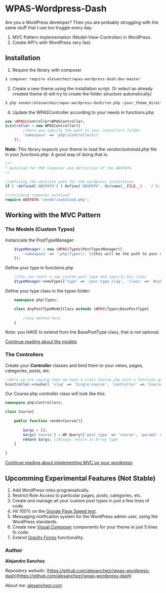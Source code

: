 
# WPAS-Wordpress-Dash

Are you a WordPress developer? Then you are probably struggling with the same stuff that I use too truggle every day.

1. MVC Pattern implementation (Model-View-Controller) in WordPress.
2. Create API's with WordPress very fast.

## Installation

1. Require the library with composer
```sh
$ composer require alesanchezr/wpas-wordpress-dash:dev-master
```

2. Create a new theme using the installation script. Or select an already created theme (it will try to create the folder structure automatically)
```sh
$ php vendor/alesanchezr/wpas-wordpress-dash/run.php <your_theme_directory_name>
```

4. Update the WPASController according to your needs in functions.php
```php
use \WPAS\Controller\WPASController;
$controller = new WPASController([
        //Here you specify the path to your consollers folder
        'namespace' => 'php\\Controllers\\'
    ]);
```

**Note:** This library expects your theme to load the _vendor/autoload.php_ file in your _functions.php_. A good way of doing that is:

```php
/**
* Autoload for PHP Composer and definition of the ABSPATH
*/

//defining the absolute path for the wordpress instalation.
if ( !defined('ABSPATH') ) define('ABSPATH', dirname(__FILE__) . '/');

//including composer autoload
require ABSPATH."vendor/autoload.php";
```

## Working with the MVC Pattern

### The Models (Custom Types)

Instanciate the PostTypeManager:
```php
    $typeManager = new \WPAS\Types\PostTypesManager([
        'namespace' => '\php\Types\\' \\this will be the path to your models folder
    ]);
```
Define your type in functions.php
```php
    //You can react a new custom post type and specify his class
    $typeManager->newType(['type' => 'your_type_slug', 'class' => 'AnyPostTypeModelClass'])->register();
```
Define your type class in the types folder:
```php
    namespace php\Types;

    class AnyPostTypeModelClass extends \WPAS\Types\BasePostType{
    
        //any method here
    }
```
Note: you HAVE to extend from the BasePostType class, that is not optional.

[Continue reading about the models](https://github.com/alesanchezr/wpas-wordpress-dash/tree/master/src/WPAS/Types)

### The Controllers

Create your ***Controller*** classes and bind them to your views, pages, categories, posts, etc.
```php
//Here we are saying that we have a class Course.php with a function getCourseInfo that fetches the data needed to render any custom post tipe course
$controller->route([ 'slug' => 'Single:course', 'controller' => 'Course' ]);  
```
Our Course.php controller class will look like this:

```php
namespace php\Controllers;

class Course{
    
    public function renderCourse(){
        
        $args = [];
        $args['course'] = WP_Query(['post_type' => 'course', 'param2' => 'value2', ...);
        return $args; //Always return an Array type
    }
    
}
```
[Continue reading about implementing MVC on your wordpress](https://github.com/alesanchezr/wpas-wordpress-dash/tree/master/src/WPAS/Controller)

## Upcomming Experimental Features (Not Stable)

1. Add WordPress roles programatically.
2. Restrict Role Access to particular pages, posts, categories, etc.
3. Create and manage all your custom post types in just a few lines of code.
4. Hit 100% on the [Google Page Speed test](https://developers.google.com/speed/pagespeed/insights/).
5. Messaging notification system for the WordPress admin user, using the WordPress standards.
6. Create new [Visual Composer](https://vc.wpbakery.com/) components for your theme in just 5 lines fo code.
7. Extend [Gravity Forms](http://www.gravityforms.com/) functionality.

### Author

**Alejandro Sanchez**

  *Repository website:* [https://github.com/alesanchezr/wpas-wordpress-dash](https://github.com/alesanchezr/wpas-wordpress-dash)
  
  *About me:* [alesanchezr.com](http://alesanchezr.com)

